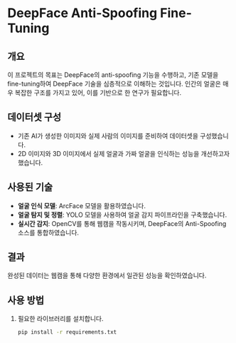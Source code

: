 # DeepFace Anti-Spoofing Fine-Tuning

## 개요
이 프로젝트의 목표는 DeepFace의 anti-spoofing 기능을 수행하고, 기존 모델을 fine-tuning하여 DeepFace 기술을 심층적으로 이해하는 것입니다. 인간의 얼굴은 매우 복잡한 구조를 가지고 있어, 이를 기반으로 한 연구가 필요합니다.

## 데이터셋 구성
- 기존 AI가 생성한 이미지와 실제 사람의 이미지를 준비하여 데이터셋을 구성했습니다.
- 2D 이미지와 3D 이미지에서 실제 얼굴과 가짜 얼굴을 인식하는 성능을 개선하고자 했습니다.

## 사용된 기술
- **얼굴 인식 모델**: ArcFace 모델을 활용하였습니다.
- **얼굴 탐지 및 정렬**: YOLO 모델을 사용하여 얼굴 감지 파이프라인을 구축했습니다.
- **실시간 감지**: OpenCV를 통해 웹캠을 작동시키며, DeepFace의 Anti-Spoofing 소스를 통합하였습니다.

## 결과
완성된 데이터는 웹캠을 통해 다양한 환경에서 일관된 성능을 확인하였습니다.

## 사용 방법
1. 필요한 라이브러리를 설치합니다.
   ```bash
   pip install -r requirements.txt
